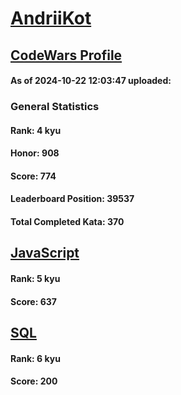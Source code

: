 # [AndriiKot](https://www.codewars.com/users/AndriiKot)
## [CodeWars Profile](https://www.codewars.com/users/AndriiKot)
#### As of 2024-10-22 12:03:47 uploaded:
### General Statistics
#### Rank: 4 kyu
#### Honor: 908
#### Score: 774
#### Leaderboard Position: 39537
#### Total Completed Kata: 370

## [JavaScript](https://github.com/AndriiKot/JavaScript__CodeWars)
#### Rank: 5 kyu
#### Score: 637

## [SQL](https://github.com/AndriiKot/SQL__CodeWars)
#### Rank: 6 kyu
#### Score: 200

